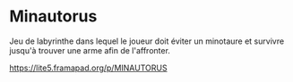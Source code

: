 # Minautorus
Jeu de labyrinthe dans lequel le joueur doit éviter un minotaure et survivre jusqu'à trouver une arme afin de l'affronter.

https://lite5.framapad.org/p/MINAUTORUS
